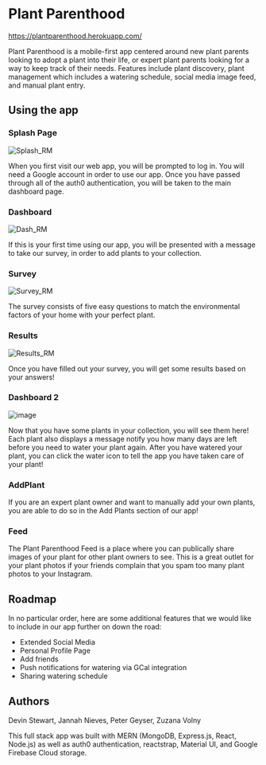 # Plant Parenthood

https://plantparenthood.herokuapp.com/

Plant Parenthood is a mobile-first app centered around new plant parents looking to adopt a plant into their life, or expert plant parents looking for a way to keep track of their needs. Features include plant discovery, plant management which includes a watering schedule, social media image feed, and manual plant entry.

## Using the app

### Splash Page

![Splash_RM](https://user-images.githubusercontent.com/49423028/70077923-9bc79180-15b6-11ea-9d11-1b63493d7748.jpg)

When you first visit our web app, you will be prompted to log in. You will need a Google account in order to use our app. Once you have passed through all of the auth0 authentication, you will be taken to the main dashboard page.

### Dashboard

![Dash_RM](https://user-images.githubusercontent.com/49423028/70079286-46d94a80-15b9-11ea-99d6-833da484138d.jpg)

If this is your first time using our app, you will be presented with a message to take our survey, in order to add plants to your collection.

### Survey
![Survey_RM](https://user-images.githubusercontent.com/49423028/70080735-f44d5d80-15bb-11ea-893b-a442dcf21258.jpg)

The survey consists of five easy questions to match the environmental factors of your home with your perfect plant.

### Results
![Results_RM](https://user-images.githubusercontent.com/49423028/70081187-ea782a00-15bc-11ea-8232-7e1f0d3e56f5.gif)

Once you have filled out your survey, you will get some results based on your answers!

### Dashboard 2
![image](https://user-images.githubusercontent.com/49423028/70081725-f0223f80-15bd-11ea-9741-96a385d6b953.png)

Now that you have some plants in your collection, you will see them here! Each plant also displays a message notify you how many days are left before you need to water your plant again. After you have watered your plant, you can click the water icon to tell the app you have taken care of your plant!

### AddPlant

If you are an expert plant owner and want to manually add your own plants, you are able to do so in the Add Plants section of our app!

### Feed

The Plant Parenthood Feed is a place where you can publically share images of your plant for other plant owners to see. This is a great outlet for your plant photos if your friends complain that you spam too many plant photos to your Instagram.

## Roadmap

In no particular order, here are some additional features that we would like to include in our app further on down the road:

  - Extended Social Media
  - Personal Profile Page
  - Add friends
  - Push notifications for watering via GCal integration
  - Sharing watering schedule
  
## Authors
Devin Stewart, Jannah Nieves, Peter Geyser, Zuzana Volny 

This full stack app was built with MERN (MongoDB, Express.js, React, Node.js) as well as auth0 authentication, reactstrap, Material UI, and Google Firebase Cloud storage.
